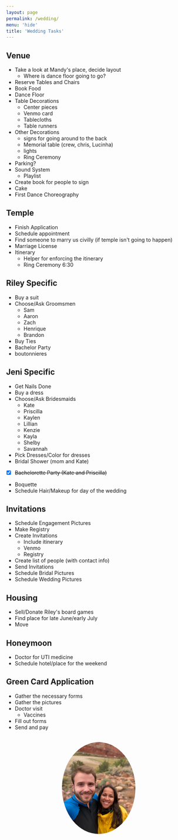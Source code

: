 ```yaml
---
layout: page
permalink: /wedding/
menu: 'hide'
title: 'Wedding Tasks'
---
```


## Venue

- Take a look at Mandy's place, decide layout
    - Where is dance floor going to go?
- Reserve Tables and Chairs
- Book Food
- Dance Floor
- Table Decorations 
	- Center pieces
	- Venmo card
	- Tablecloths
	- Table runners
- Other Decorations
	- signs for going around to the back
	- Memorial table (crew, chris, Lucinha)
	- lights
	- Ring Ceremony
- Parking?
- Sound System
	- Playlist
- Create book for people to sign
- Cake
- First Dance Choreography
	
## Temple

- Finish Application
- Schedule appointment
- Find someone to marry us civilly (if temple isn't going to happen)
- Marriage License
- Itinerary
	- Helper for enforcing the itinerary
	- Ring Ceremony 6:30

## Riley Specific

- Buy a suit
- Choose/Ask Groomsmen
	- Sam
	- Aaron
	- Zach
	- Henrique
	- Brandon
- Buy Ties
- Bachelor Party
- boutonnieres

## Jeni Specific

- Get Nails Done
- Buy a dress
- Choose/Ask Bridesmaids
	- Kate
	- Priscilla
	- Kaylen
	- Lillian
	- Kenzie
	- Kayla
	- Shelby
	- Savannah
- Pick Dresses/Color for dresses
- Bridal Shower (mom and Kate)
- [x] ~~Bachelorette Party (Kate and Priscilla)~~
- Boquette
- Schedule Hair/Makeup for day of the wedding

## Invitations

- Schedule Engagement Pictures
- Make Registry
- Create Invitations
	- Include itinerary
	- Venmo
	- Registry
- Create list of people (with contact info)
- Send Invitations
- Schedule Bridal Pictures
- Schedule Wedding Pictures

## Housing

- Sell/Donate Riley's board games
- Find place for late June/early July
- Move

## Honeymoon

- Doctor for UTI medicine
- Schedule hotel/place for the weekend

## Green Card Application

- Gather the necessary forms
- Gather the pictures
- Doctor visit
	- Vaccines
- Fill out forms
- Send and pay

<div style="text-align: center; margin-top: 2rem;">
  <img src="/static/alternate_profile.jpg" alt="Profile Picture" style="width: 200px; border-radius: 50%;">
</div>
